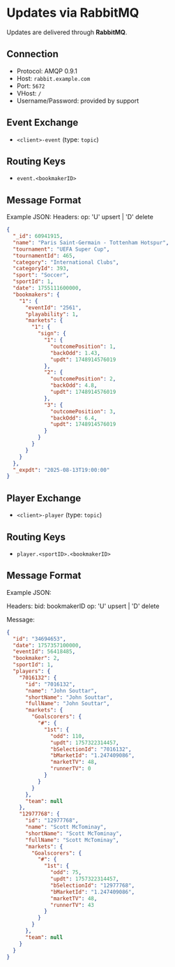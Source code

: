 # Updates via RabbitMQ

Updates are delivered through **RabbitMQ**.

## Connection

- Protocol: AMQP 0.9.1
- Host: `rabbit.example.com`
- Port: `5672`
- VHost: `/`
- Username/Password: provided by support

## Event Exchange

- `<client>-event` (type: `topic`)

## Routing Keys

- `event.<bookmakerID>`

## Message Format

Example JSON:
Headers:
op: 'U' upsert | 'D' delete

```json
{
  "_id": 60941915,
  "name": "Paris Saint-Germain - Tottenham Hotspur",
  "tournament": "UEFA Super Cup",
  "tournamentId": 465,
  "category": "International Clubs",
  "categoryId": 393,
  "sport": "Soccer",
  "sportId": 1,
  "date": 1755111600000,
  "bookmakers": {
    "1": {
      "eventId": "2561",
      "playability": 1,
      "markets": {
        "1": {
          "sign": {
            "1": {
              "outcomePosition": 1,
              "backOdd": 1.43,
              "updt": 1748914576019
            },
            "2": {
              "outcomePosition": 2,
              "backOdd": 4.8,
              "updt": 1748914576019
            },
            "3": {
              "outcomePosition": 3,
              "backOdd": 6.4,
              "updt": 1748914576019
            }
          }
        }
      }
    }
  },
  "_expdt": "2025-08-13T19:00:00"
}
```

## Player Exchange

- `<client>-player` (type: `topic`)

## Routing Keys

- `player.<sportID>.<bookmakerID>`

## Message Format

Example JSON:

Headers:
bid: bookmakerID
op: 'U' upsert | 'D' delete

Message:

```json
{
  "id": "34694653",
  "date": 1757357100000,
  "eventId": 56418485,
  "bookmaker": 2,
  "sportId": 1,
  "players": {
    "7016132": {
      "id": "7016132",
      "name": "John Souttar",
      "shortName": "John Souttar",
      "fullName": "John Souttar",
      "markets": {
        "Goalscorers": {
          "#": {
            "1st": {
              "odd": 110,
              "updt": 1757322314457,
              "bSelectionId": "7016132",
              "bMarketId": "1.247409086",
              "marketTV": 48,
              "runnerTV": 0
            }
          }
        }
      },
      "team": null
    },
    "12977768": {
      "id": "12977768",
      "name": "Scott McTominay",
      "shortName": "Scott McTominay",
      "fullName": "Scott McTominay",
      "markets": {
        "Goalscorers": {
          "#": {
            "1st": {
              "odd": 75,
              "updt": 1757322314457,
              "bSelectionId": "12977768",
              "bMarketId": "1.247409086",
              "marketTV": 48,
              "runnerTV": 43
            }
          }
        }
      },
      "team": null
    }
  }
}
```
